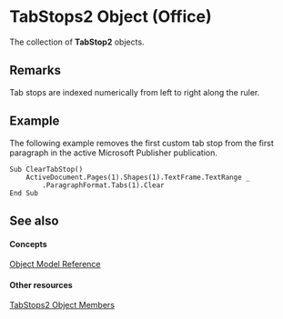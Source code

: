 
# TabStops2 Object (Office)

The collection of  **TabStop2** objects.


## Remarks

Tab stops are indexed numerically from left to right along the ruler.


## Example

 The following example removes the first custom tab stop from the first paragraph in the active Microsoft Publisher publication.


```
Sub ClearTabStop() 
    ActiveDocument.Pages(1).Shapes(1).TextFrame.TextRange _ 
        .ParagraphFormat.Tabs(1).Clear 
End Sub 

```


## See also


#### Concepts


[Object Model Reference](499c789a-aba2-0fad-649a-0ea964cd3b5e.md)
#### Other resources


[TabStops2 Object Members](90c91c91-96eb-91d1-90f8-f41d2a6d2dd7.md)
